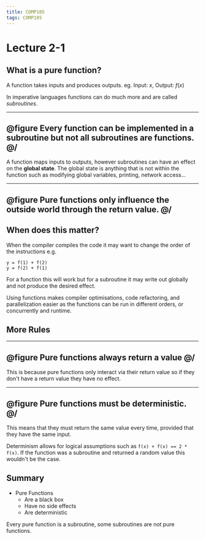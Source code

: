 ```yaml
---
title: COMP105
tags: COMP105
---
```

# Lecture 2-1

## What is a pure function?
A function takes inputs and produces outputs. eg. Input: $x$, Output: $f(x)$

In imperative languages functions can do much more and are called *subroutines*.

---
@figure
Every function can be implemented in a subroutine but not all subroutines are functions.
@/
---

A function maps inputs to outputs, however subroutines can have an effect on the **global state**. The global state is anything that is not within the function such as modifying global variables, printing, network access... 

---
@figure
Pure functions only influence the outside world through the return value.
@/
---

## When does this matter?

When the compiler compiles the code it may want to change the order of the instructions e.g.

```
y = f(1) + f(2)  
y = f(2) + f(1)
```

For a function this will work but for a subroutine it may write out globally and not produce the desired effect.

Using functions makes compiler optimisations, code refactoring, and parallelization easier as the functions can be run in different orders, or concurrently and runtime.

## More Rules

---
@figure
Pure functions **always** return a value
@/
---

This is because pure functions only interact via their return value so if they don't have a return value they have no effect.

---
@figure
Pure functions must be **deterministic**.
@/
---

This means that they must return the same value every time, provided that they have the same input.

Determinism allows for logical assumptions such as `f(x) + f(x) == 2 * f(x)`. If the function was a subroutine and returned a random value this wouldn't be the case.

## Summary

* Pure Functions
	* Are a black box
	* Have no side effects
	* Are deterministic
	
Every pure function is a subroutine, some subroutines are not pure functions.
